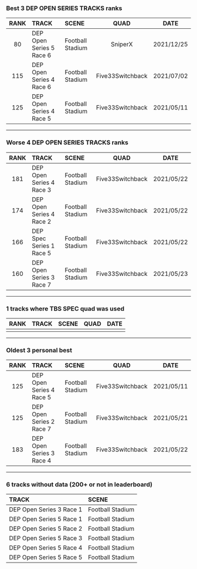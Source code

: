 ### Best 3 DEP OPEN SERIES TRACKS ranks
|RANK|TRACK|SCENE|QUAD|DATE|
|:---:|:---|:---|:---:|:---:|
|80|DEP Open Series 5 Race 6|Football Stadium|SniperX|2021/12/25|
|115|DEP Open Series 4 Race 6|Football Stadium|Five33Switchback|2021/07/02|
|125|DEP Open Series 4 Race 5|Football Stadium|Five33Switchback|2021/05/11|
---
### Worse 4 DEP OPEN SERIES TRACKS ranks
|RANK|TRACK|SCENE|QUAD|DATE|
|:---:|:---|:---|:---:|:---:|
|181|DEP Open Series 4 Race 3|Football Stadium|Five33Switchback|2021/05/22|
|174|DEP Open Series 4 Race 2|Football Stadium|Five33Switchback|2021/05/22|
|166|DEP Spec Series 1 Race 5|Football Stadium|Five33Switchback|2021/05/22|
|160|DEP Open Series 3 Race 7|Football Stadium|Five33Switchback|2021/05/23|
---
### 1 tracks where TBS SPEC quad was used
|RANK|TRACK|SCENE|QUAD|DATE|
|:---:|:---|:---|:---:|:---:|
||||||
---
### Oldest 3 personal best
|RANK|TRACK|SCENE|QUAD|DATE|
|:---:|:---|:---|:---:|:---:|
|125|DEP Open Series 4 Race 5|Football Stadium|Five33Switchback|2021/05/11|
|125|DEP Open Series 2 Race 7|Football Stadium|Five33Switchback|2021/05/21|
|183|DEP Open Series 3 Race 4|Football Stadium|Five33Switchback|2021/05/22|
---
### 6 tracks without data (200+ or not in leaderboard)
|TRACK|SCENE|
|:---|:---|
|DEP Open Series 3 Race 1|Football Stadium|
|DEP Open Series 5 Race 1|Football Stadium|
|DEP Open Series 5 Race 2|Football Stadium|
|DEP Open Series 5 Race 3|Football Stadium|
|DEP Open Series 5 Race 4|Football Stadium|
|DEP Open Series 5 Race 5|Football Stadium|
